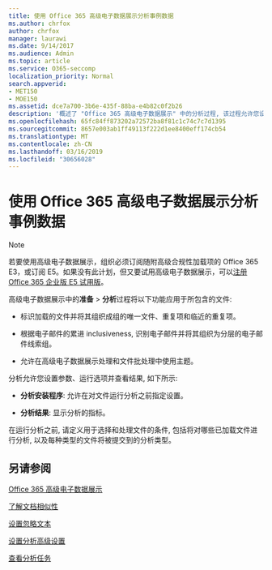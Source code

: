 ```yaml
---
title: 使用 Office 365 高级电子数据展示分析事例数据
ms.author: chrfox
author: chrfox
manager: laurawi
ms.date: 9/14/2017
ms.audience: Admin
ms.topic: article
ms.service: O365-seccomp
localization_priority: Normal
search.appverid:
- MET150
- MOE150
ms.assetid: dce7a700-3b6e-435f-88ba-e4b82c0f2b26
description: '概述了 "Office 365 高级电子数据展示" 中的分析过程, 该过程允许您设置参数、运行选项和查看结果。 '
ms.openlocfilehash: 65fc84ff873202a72572ba8f81c1c74c7c7d1395
ms.sourcegitcommit: 8657e003ab1ff49113f222d1ee8400eff174cb54
ms.translationtype: MT
ms.contentlocale: zh-CN
ms.lasthandoff: 03/16/2019
ms.locfileid: "30656028"
---
```

# <a name="analyze-case-data-with-office-365-advanced-ediscovery"></a>使用 Office 365 高级电子数据展示分析事例数据

> [!NOTE]
> 若要使用高级电子数据展示，组织必须订阅随附高级合规性加载项的 Office 365 E3，或订阅 E5。如果没有此计划，但又要试用高级电子数据展示，可以[注册 Office 365 企业版 E5 试用版](https://go.microsoft.com/fwlink/p/?LinkID=698279)。 
  
高级电子数据展示中的**准备** \> **分析**过程将以下功能应用于所包含的文件: 
  
- 标识加载的文件并将其组织成组的唯一文件、重复项和临近的重复项。
    
- 根据电子邮件的累进 inclusiveness, 识别电子邮件并将其组织为分层的电子邮件线索组。
    
- 允许在高级电子数据展示处理和文件批处理中使用主题。
    
 分析允许您设置参数、运行选项并查看结果, 如下所示: 
  
- **分析安装程序**: 允许在对文件运行分析之前指定设置。
    
- **分析结果**: 显示分析的指标。 
    
在运行分析之前, 请定义用于选择和处理文件的条件, 包括将对哪些已加载文件进行分析, 以及每种类型的文件将被提交到的分析类型。 
  
## <a name="see-also"></a>另请参阅

[Office 365 高级电子数据展示](office-365-advanced-ediscovery.md)
  
[了解文档相似性](understand-document-similarity-in-advanced-ediscovery.md)
  
[设置忽略文本](set-ignore-text-in-advanced-ediscovery.md)
  
[设置分析高级设置](set-analyze-advanced-settings-in-advanced-ediscovery.md)
  
[查看分析任务](view-analyze-results-in-advanced-ediscovery.md)

